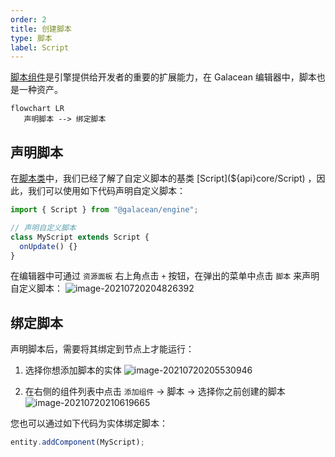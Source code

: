 ```yaml
---
order: 2
title: 创建脚本
type: 脚本
label: Script
---
```


[脚本组件](${docs}script)是引擎提供给开发者的重要的扩展能力，在 Galacean 编辑器中，脚本也是一种资产。

```mermaid
flowchart LR
   声明脚本 --> 绑定脚本
```

## 声明脚本

在[脚本类](${docs}script-class)中，我们已经了解了自定义脚本的基类 [Script](${api}core/Script) ，因此，我们可以使用如下代码声明自定义脚本：

```typescript
import { Script } from "@galacean/engine";

// 声明自定义脚本
class MyScript extends Script {
  onUpdate() {}
}
```

在编辑器中可通过 `资源面板` 右上角点击 `+` 按钮，在弹出的菜单中点击 `脚本` 来声明自定义脚本：
![image-20210720204826392](https://mdn.alipayobjects.com/huamei_vrnqmp/afts/img/A*yl9gR7Jm1s8AAAAAAAAAAAAADgeMAQ/original)

## 绑定脚本

声明脚本后，需要将其绑定到节点上才能运行：

1. 选择你想添加脚本的实体
   ![image-20210720205530946](https://mdn.alipayobjects.com/huamei_vrnqmp/afts/img/A*xpU9S4BPYIUAAAAAAAAAAAAADgeMAQ/original)

2. 在右侧的组件列表中点击 `添加组件` -> 脚本 -> 选择你之前创建的脚本
   ![image-20210720210619665](https://mdn.alipayobjects.com/huamei_vrnqmp/afts/img/A*FcveToRFlmQAAAAAAAAAAAAADgeMAQ/original)

您也可以通过如下代码为实体绑定脚本：

```typescript
entity.addComponent(MyScript);
```
